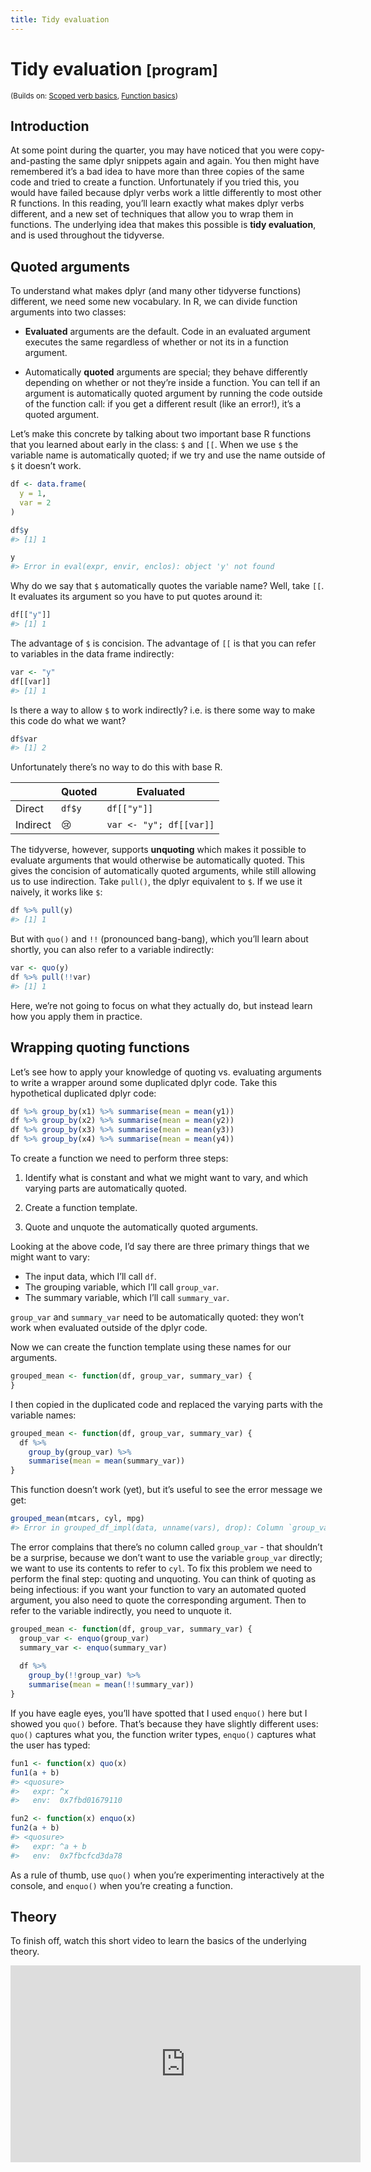 ```yaml
---
title: Tidy evaluation
---
```


<!-- Generated automatically from tidy-eval.yml. Do not edit by hand -->

# Tidy evaluation <small class='program'>[program]</small>
<small>(Builds on: [Scoped verb basics](manip-scoped.md), [Function basics](function-basics.md))</small>


## Introduction

At some point during the quarter, you may have noticed that you were
copy-and-pasting the same dplyr snippets again and again. You then might
have remembered it’s a bad idea to have more than three copies of the
same code and tried to create a function. Unfortunately if you tried
this, you would have failed because dplyr verbs work a little
differently to most other R functions. In this reading, you’ll learn
exactly what makes dplyr verbs different, and a new set of techniques
that allow you to wrap them in functions. The underlying idea that makes
this possible is **tidy evaluation**, and is used throughout the
tidyverse.

## Quoted arguments

To understand what makes dplyr (and many other tidyverse functions)
different, we need some new vocabulary. In R, we can divide function
arguments into two classes:

  - **Evaluated** arguments are the default. Code in an evaluated
    argument executes the same regardless of whether or not its in a
    function argument.

  - Automatically **quoted** arguments are special; they behave
    differently depending on whether or not they’re inside a function.
    You can tell if an argument is automatically quoted argument by
    running the code outside of the function call: if you get a
    different result (like an error\!), it’s a quoted argument.

Let’s make this concrete by talking about two important base R functions
that you learned about early in the class: `$` and `[[`. When we use `$`
the variable name is automatically quoted; if we try and use the name
outside of `$` it doesn’t work.

``` r
df <- data.frame(
  y = 1,
  var = 2
)

df$y
#> [1] 1

y
#> Error in eval(expr, envir, enclos): object 'y' not found
```

Why do we say that `$` automatically quotes the variable name? Well,
take `[[`. It evaluates its argument so you have to put quotes around
it:

``` r
df[["y"]]
#> [1] 1
```

The advantage of `$` is concision. The advantage of `[[` is that you can
refer to variables in the data frame indirectly:

``` r
var <- "y"
df[[var]]
#> [1] 1
```

Is there a way to allow `$` to work indirectly? i.e. is there some way
to make this code do what we want?

``` r
df$var
#> [1] 2
```

Unfortunately there’s no way to do this with base R.

|          | Quoted | Evaluated               |
| -------- | ------ | ----------------------- |
| Direct   | `df$y` | `df[["y"]]`             |
| Indirect | 😢      | `var <- "y"; df[[var]]` |

The tidyverse, however, supports **unquoting** which makes it possible
to evaluate arguments that would otherwise be automatically quoted. This
gives the concision of automatically quoted arguments, while still
allowing us to use indirection. Take `pull()`, the dplyr equivalent to
`$`. If we use it naively, it works like `$`:

``` r
df %>% pull(y)
#> [1] 1
```

But with `quo()` and `!!` (pronounced bang-bang), which you’ll learn
about shortly, you can also refer to a variable indirectly:

``` r
var <- quo(y)
df %>% pull(!!var)
#> [1] 1
```

Here, we’re not going to focus on what they actually do, but instead
learn how you apply them in practice.

## Wrapping quoting functions

Let’s see how to apply your knowledge of quoting vs. evaluating
arguments to write a wrapper around some duplicated dplyr code. Take
this hypothetical duplicated dplyr code:

``` r
df %>% group_by(x1) %>% summarise(mean = mean(y1))
df %>% group_by(x2) %>% summarise(mean = mean(y2))
df %>% group_by(x3) %>% summarise(mean = mean(y3))
df %>% group_by(x4) %>% summarise(mean = mean(y4))
```

To create a function we need to perform three steps:

1.  Identify what is constant and what we might want to vary, and which
    varying parts are automatically quoted.

2.  Create a function template.

3.  Quote and unquote the automatically quoted arguments.

Looking at the above code, I’d say there are three primary things that
we might want to vary:

  - The input data, which I’ll call `df`.
  - The grouping variable, which I’ll call `group_var`.
  - The summary variable, which I’ll call `summary_var`.

`group_var` and `summary_var` need to be automatically quoted: they
won’t work when evaluated outside of the dplyr code.

Now we can create the function template using these names for our
arguments.

``` r
grouped_mean <- function(df, group_var, summary_var) {
}
```

I then copied in the duplicated code and replaced the varying parts with
the variable names:

``` r
grouped_mean <- function(df, group_var, summary_var) {
  df %>% 
    group_by(group_var) %>% 
    summarise(mean = mean(summary_var))
}
```

This function doesn’t work (yet), but it’s useful to see the error
message we get:

``` r
grouped_mean(mtcars, cyl, mpg)
#> Error in grouped_df_impl(data, unname(vars), drop): Column `group_var` is unknown
```

The error complains that there’s no column called `group_var` - that
shouldn’t be a surprise, because we don’t want to use the variable
`group_var` directly; we want to use its contents to refer to `cyl`. To
fix this problem we need to perform the final step: quoting and
unquoting. You can think of quoting as being infectious: if you want
your function to vary an automated quoted argument, you also need to
quote the corresponding argument. Then to refer to the variable
indirectly, you need to unquote it.

``` r
grouped_mean <- function(df, group_var, summary_var) {
  group_var <- enquo(group_var)
  summary_var <- enquo(summary_var)
  
  df %>% 
    group_by(!!group_var) %>% 
    summarise(mean = mean(!!summary_var))
}
```

If you have eagle eyes, you’ll have spotted that I used `enquo()` here
but I showed you `quo()` before. That’s because they have slightly
different uses: `quo()` captures what you, the function writer types,
`enquo()` captures what the user has typed:

``` r
fun1 <- function(x) quo(x)
fun1(a + b)
#> <quosure>
#>   expr: ^x
#>   env:  0x7fbd01679110

fun2 <- function(x) enquo(x)
fun2(a + b)
#> <quosure>
#>   expr: ^a + b
#>   env:  0x7fbcfcd3da78
```

As a rule of thumb, use `quo()` when you’re experimenting interactively
at the console, and `enquo()` when you’re creating a function.

## Theory

To finish off, watch this short video to learn the basics of the
underlying
theory.

<iframe width="560" height="315" src="https://www.youtube.com/embed/nERXS3ssntw" frameborder="0" allow="autoplay; encrypted-media" allowfullscreen>

</iframe>

